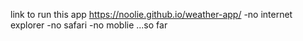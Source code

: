 link to run this app https://noolie.github.io/weather-app/
-no internet explorer
-no safari
-no moblie
...so far
